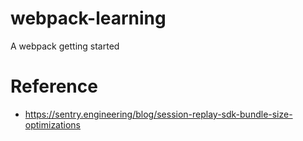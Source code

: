# webpack-learning
A webpack getting started 

# Reference
- https://sentry.engineering/blog/session-replay-sdk-bundle-size-optimizations